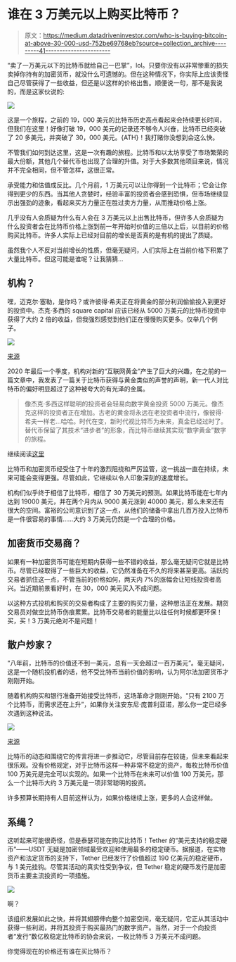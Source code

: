 # 谁在 3 万美元以上购买比特币？

> 原文：<https://medium.datadriveninvestor.com/who-is-buying-bitcoin-at-above-30-000-usd-752be69768eb?source=collection_archive---------41----------------------->

“卖了一万美元以下的比特币就给自己一巴掌”，lol。只要你没有以非常惨重的损失卖掉你持有的加密货币，就没什么可遗憾的。但在这种情况下，你实际上应该责怪自己尽管获得了一些收益，但还是以这样的价格出售。顺便说一句，那不是我说的，而是这家伙说的:

![](img/c81075ed7a479f4ce4646f619224c241.png)

这是一个旅程，之前的 19，000 美元的比特币历史高点看起来会持续更长时间，但我们在这里！好像打破 19，000 美元的记录还不够令人兴奋，比特币已经突破了 20 多美元，并突破了 30，000 美元。{ATH}！我打赌你没想到会这么快。

不管我们如何到达这里，这是一次有趣的旅程。比特币和以太坊享受了市场繁荣的最大份额，其他几个替代币也出现了合理的升值。对于大多数其他项目来说，情况并不完全相同，但不管怎样，这很正常。

承受能力和估值成反比。几个月前，1 万美元可以让你得到一个比特币；它会让你得到更少的东西。当其他人贪婪时，经验丰富的投资者会感到恐惧，但市场继续显示出强劲的迹象，看起来买方力量正在胜过卖方力量，从而推动价格上涨。

几乎没有人会质疑为什么有人会在 3 万美元以上出售比特币，但许多人会质疑为什么投资者会在比特币价格上涨到前一年开始时价值的三倍以上后，以目前的价格购买比特币。许多人实际上已经对目前的增长是否真的是有机的提出了质疑。

虽然我个人不反对当前增长的性质，但毫无疑问，人们实际上在当前价格下积累了大量比特币。但这可能是谁呢？让我猜猜…

## 机构？

嘿，迈克尔·塞勒，是你吗？或许彼得·希夫正在将黄金的部分利润偷偷投入到更好的投资中。杰克·多西的 square capital 应该已经从 5000 万美元的比特币投资中获得了大约 2 倍的收益，但我强烈感觉到他们正在慢慢购买更多。仅举几个例子。

![](img/fbb4678e9206916341a9b136ba92e418.png)

[来源](https://pixabay.com/vectors/help-information-question-tip-1724292/)

2020 年最后一个季度，机构对新的“互联网黄金”产生了巨大的兴趣，在之前的一篇文章中，我发表了一篇关于比特币获得与黄金类似的声誉的声明，新一代人对比特币的偏好明显超过了这种被夸大的有光泽的金属。

> 像杰克·多西这样聪明的投资者会轻易向数字黄金投资 5000 万美元。像杰克这样的投资者正在增加。古老的黄金将永远在老投资者中流行，像彼得·希夫一样老…哈哈。时代在变，新时代视比特币为未来，真金已经过时了。替代币保留了其技术“进步者”的形象，而比特币继续其实现“数字黄金”数字的旅程。

继续阅读[这里](https://medium.com/datadriveninvestor/is-bitcoin-attaining-the-gold-figure-1b813f4338aa)

比特币和加密货币经受住了十年的激烈阻挠和严厉监管，这一挑战一直在持续，未来可能会变得更强。尽管如此，它继续以令人印象深刻的速度增长。

机构们似乎终于相信了比特币，相信了 30 万美元的预测。如果比特币能在七年内达到 19000 美元，并在两个月内从 9000 美元涨到 40000 美元，那么未来还有很大的空间。富裕的公司意识到了这一点，从他们的储备中拿出几百万投入比特币是一件很容易的事情……大约 3 万美元仍然是一个合理的价格。

## 加密货币交易商？

如果有一种加密货币可能在短期内获得一些不错的收益，那么毫无疑问它就是比特币。尽管已经取得了一些巨大的收益，它仍然准备在不久的将来甚至更高。活跃的交易者抓住这一点，不管当前的价格如何，两天内 7%的涨幅会让短线投资者高兴。当近期前景看好时，在 30，000 美元买入不成问题。

以这种方式投机和购买的交易者构成了主要的购买力量，这种想法正在发展。期货交易员对做空比特币伤痕累累。比特币交易者的能量比以往任何时候都更环保！买，买！3 万美元绝对不是问题！

## 散户炒家？

“八年前，比特币的价值还不到一美元，总有一天会超过一百万美元”。毫无疑问，这是一个随机投机者的话，他不受比特币当前价值的影响，认为阿尔法加密货币才刚刚开始。

随着机构购买和银行准备开始接受比特币，这场革命才刚刚开始。“只有 2100 万个比特币，而需求还在上升”，如果你关注安东尼·庞普利亚诺，那么你一定已经多次遇到这种说法。

![](img/fea04c7ed52afbd5021daef88feab5d7.png)

[来源](https://news.bitcoin.com/2017-collection-six-months-dank-crypto-memes/)

比特币的动态和围绕它的传言将进一步推动它，尽管目前存在铰链，但未来看起来很乐观。没有价格规定，对于比特币这样一种非常不稳定的资产，每枚比特币价值 100 万美元是完全可以实现的。如果一个比特币在未来可以价值 100 万美元，那么一个比特币大约 3 万美元是一项非常聪明的投资。

许多预算长期持有人目前这样认为，如果价格继续上涨，更多的人会这样做。

## 系绳？

这听起来可能很奇怪，但是泰瑟可能在购买比特币！Tether 的“美元支持的稳定硬币”——USDT 无疑是加密领域最受欢迎和使用最多的稳定硬币。据报道，在实物资产和法定货币的支持下，Tether 已经发行了价值超过 190 亿美元的稳定硬币，与 1 美元挂钩。尽管其活动的真实性受到争议，但 Tether 稳定的硬币发行是加密货币主要主流投资的一项措施。

![](img/14c16de590ab5674749aef94db8721ba.png)

啊？

该组织发展如此之快，并将其翅膀伸向整个加密空间，毫无疑问，它正从其活动中获得一些利润，并将其投资于购买最热门的数字资产。当然，对于一个向投资者“发行”数亿枚稳定比特币的协会来说，一枚比特币 3 万美元不成问题。

你觉得现在的价格还有谁在买比特币？
